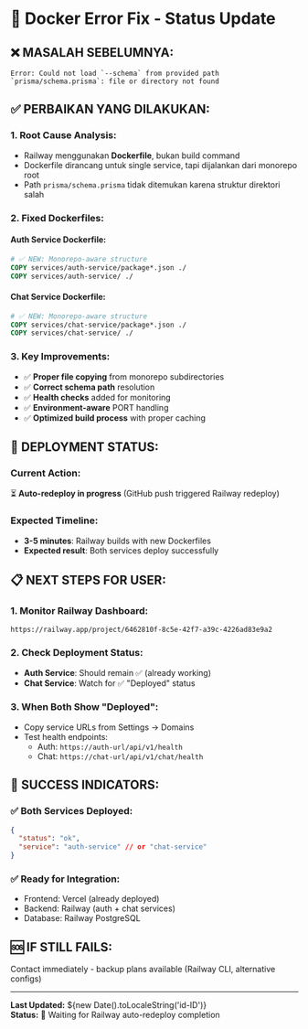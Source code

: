 # 🔧 Docker Error Fix - Status Update

## ❌ MASALAH SEBELUMNYA:
```
Error: Could not load `--schema` from provided path `prisma/schema.prisma`: file or directory not found
```

## ✅ PERBAIKAN YANG DILAKUKAN:

### 1. **Root Cause Analysis:**
- Railway menggunakan **Dockerfile**, bukan build command
- Dockerfile dirancang untuk single service, tapi dijalankan dari monorepo root
- Path `prisma/schema.prisma` tidak ditemukan karena struktur direktori salah

### 2. **Fixed Dockerfiles:**

#### **Auth Service Dockerfile:**
```dockerfile
# ✅ NEW: Monorepo-aware structure
COPY services/auth-service/package*.json ./
COPY services/auth-service/ ./
```

#### **Chat Service Dockerfile:**
```dockerfile
# ✅ NEW: Monorepo-aware structure  
COPY services/chat-service/package*.json ./
COPY services/chat-service/ ./
```

### 3. **Key Improvements:**
- ✅ **Proper file copying** from monorepo subdirectories
- ✅ **Correct schema path** resolution
- ✅ **Health checks** added for monitoring
- ✅ **Environment-aware** PORT handling
- ✅ **Optimized build process** with proper caching

## 🚀 DEPLOYMENT STATUS:

### Current Action:
⏳ **Auto-redeploy in progress** (GitHub push triggered Railway redeploy)

### Expected Timeline:
- **3-5 minutes**: Railway builds with new Dockerfiles
- **Expected result**: Both services deploy successfully

## 📋 NEXT STEPS FOR USER:

### 1. **Monitor Railway Dashboard:**
```
https://railway.app/project/6462810f-8c5e-42f7-a39c-4226ad83e9a2
```

### 2. **Check Deployment Status:**
- **Auth Service**: Should remain ✅ (already working)
- **Chat Service**: Watch for ✅ "Deployed" status

### 3. **When Both Show "Deployed":**
- Copy service URLs from Settings → Domains
- Test health endpoints:
  - Auth: `https://auth-url/api/v1/health`
  - Chat: `https://chat-url/api/v1/chat/health`

## 🎯 SUCCESS INDICATORS:

### ✅ Both Services Deployed:
```json
{
  "status": "ok",
  "service": "auth-service" // or "chat-service"
}
```

### ✅ Ready for Integration:
- Frontend: Vercel (already deployed)
- Backend: Railway (auth + chat services)
- Database: Railway PostgreSQL

## 🆘 IF STILL FAILS:
Contact immediately - backup plans available (Railway CLI, alternative configs)

---
**Last Updated:** ${new Date().toLocaleString('id-ID')}  
**Status:** 🔄 Waiting for Railway auto-redeploy completion
